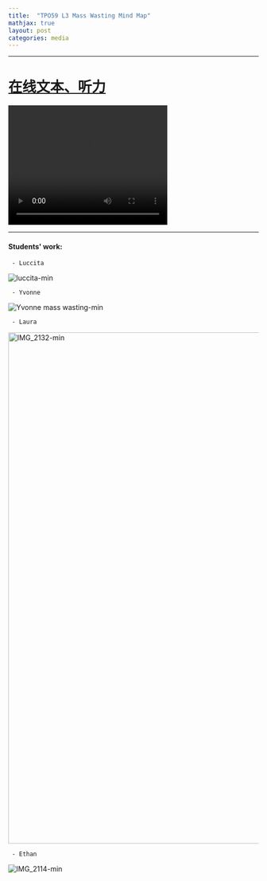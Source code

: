 ```yaml
---
title:  "TPO59 L3 Mass Wasting Mind Map"
mathjax: true
layout: post
categories: media
---
```



---

# [在线文本、听力](https://t.weixue100.com/toefl/listening/62004.html) 

<video width="320" height="240" controls>
  <source src="mindmap/creep.mp4" type="video/mp4">
  Your browser does not support the video tag.
</video>


<div class="markmap-container">
<div class="markmap">
<script type="text/template">

# TPO59_L3_Mass Wasting<br>TPO59_L2_块体运动

## Introduction to Mass Wasting<br>块体运动介绍
- Mass wasting refers to geological movements of land, including various forms such as landslides and rock falls.<br>块体运动指的是土地的地质移动，包括各种形式，如滑坡和岩石坠落。
- Phenomena like landslides can be dramatic, moving at speeds up to 300 kilometers per hour.<br>像滑坡这样的现象可能非常戏剧性，其移动速度可达每小时300公里。

## Creep: A Common Type of Mass Wasting<br>蠕变：一种常见的块体运动
- Creep is a prevalent form of mass wasting, especially on gentle hills or slopes.<br>蠕变是一种普遍的块体运动形式，尤其是在缓和的山丘或斜坡上。
- It is a slow process, with soil moving only a few centimeters to a meter downhill annually.<br>这是一个缓慢的过程，土壤每年只向下移动几厘米到一米。
- Causes:<br>原因：
  - Primarily driven by gravity.<br>主要由重力驱动。
  - Water plays a significant role in movement.<br>水在运动中起着重要作用。
- Mechanism:<br>机制：
  - Occurs through freeze-thaw cycles.<br>通过冻融循环发生。
  - Soil expands when frozen and contracts upon thawing, moving slightly downhill due to gravity.<br>土壤在冻结时膨胀，在解冻时收缩，由于重力作用略微向下移动。
- Evidence:<br>证据：
  - Manifested in curved trees or tilted fences over years.<br>多年来表现在弯曲的树木或倾斜的栅栏上。

## Solifluction: Mass Wasting in Permafrost Areas<br>溶蚀流：永久冻土区的块体运动
- Similar to creep but occurs in regions with permafrost.<br>与蠕变相似，但发生在有永久冻土的地区。
- Soil moves uniformly down the slope as one large mass.<br>土壤作为一个大块均匀地沿斜坡向下移动。
- Mechanism:<br>机制：
  - Top layer of soil thaws in summer, becomes saturated with water, and moves over the still-frozen ground beneath.<br>夏季顶层土壤解冻，变得饱和水分，并在下面仍然冻结的地面上移动。
- Example:<br>示例：
  - Stumps from the 1940s in Spitsbergen, Norway, show visible effects of solifluction.<br>挪威斯匹茨卑尔根岛1940年代的树桩显示了溶蚀流的可见效应。

## Factors Influencing Mass Wasting<br>影响块体运动的因素
- Primarily a function of slope, gravity, and water.<br>主要是斜坡、重力和水的功能。
- In Spitsbergen, the rate of solifluction varies due to snow being blown off slopes, reducing the amount of thawed soil.<br>在斯匹茨卑尔根岛，由于雪被吹离斜坡，减少了融化土壤的数量，溶蚀流的速率有所不同。

## Building Considerations on Slopes and Permafrost<br>在斜坡和永久冻土上建造的考虑
- Building on hills can be risky but is feasible with slope stabilization techniques.<br>在山丘上建造可能有风险，但通过斜坡稳定技术是可行的。
- Building directly on permafrost, especially slopes, is discouraged.<br>不鼓励直接在永久冻土上，尤其是斜坡上建造。
- Recommendations for construction on permafrost:<br>在永久冻土上建造的建议：
  - Use posts to elevate buildings to prevent overheating the surface.<br>使用柱子抬高建筑物以防止表面过热。
  - Allows freezing air to flow under the structure, keeping permafrost intact.<br>允许冷冻空气流过结构下方，保持永久冻土完整。
  - Heating permafrost can accelerate mass wasting processes, leading to slides or flows.<br>加热永久冻土可以加速块体运动过程，导致滑动或流动。



</script>
</div>
</div>

---


#### Students' work:

     - Luccita 
     
![luccita-min](https://user-images.githubusercontent.com/105401427/230547417-9cb870ff-1c0b-4bbc-950d-a4f346a07000.JPG)

     - Yvonne
     
![Yvonne mass wasting-min](https://user-images.githubusercontent.com/105401427/230042912-58ed5089-e945-4470-9486-64ded89b0408.jpeg)

     - Laura 
     
<img width="1027" alt="IMG_2132-min" src="https://user-images.githubusercontent.com/105401427/230043422-5e6a3cb0-279c-4afa-8321-12d99d3c1231.PNG">

     - Ethan 
     
![IMG_2114-min](https://user-images.githubusercontent.com/105401427/230044232-eacebed5-cf6d-4e10-8c30-6f8ce4f3302a.JPG)
